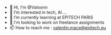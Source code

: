 - 👋 Hi, I’m @Valoonn
- 👀 I’m interested in tech, AI ...
- 🌱 I’m currently learning at EPITECH PARIS
- 💞️ I'm looking to work on freelance assignments
- 📫 How to reach me : valentin.mace@epitech.eu

<!---
Valoonn/Valoonn is a ✨ special ✨ repository because its `README.md` (this file) appears on your GitHub profile.
You can click the Preview link to take a look at your changes.
--->
